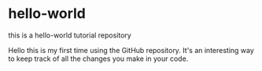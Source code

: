 # hello-world
this is a hello-world tutorial repository

Hello this is my first time using the GitHub repository.  It's an interesting way to keep track of all the changes you make
in your code.

